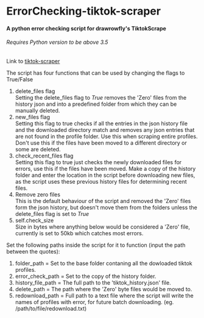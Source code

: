 # ErrorChecking-tiktok-scraper
#### A python error checking script for drawrowfly's TiktokScrape
###### Requires Python version to be above 3.5

Link to <a href= "https://github.com/drawrowfly/tiktok-scraper">tiktok-scraper</a>

The script has four functions that can be used by changing the flags to True/False

1. delete_files flag  
    Setting the delete_files flag to *True* removes the 'Zero' files from the history json and into a predefined folder from which they can be manually deleted. 
2. new_files flag  
   Setting this flag to true checks if all the entries in the json history file and the downloaded directory match and removes any json entries that are not found in the profile folder. Use this when scraping entire profiles. Don't use this if the files have been moved to a different directory or some are deleted.
3. check_recent_files  flag  
   Setting this flag to true just checks the newly downloaded files for errors, use this if the files have been moved. Make a copy of the history folder and enter the location in the script before downloading new files, as the script uses these previous history files for determining recent files. 
4. Remove zero files   
   This is the default behaviour of the script and removed the 'Zero' files form the json history, but doesn't move them from the folders unless the delete_files flag is set to *True*
5. self.check_size  
   Size in bytes where anything below would be considered a 'Zero' file, currently is set to 50kb which catches most errors. 
  
 Set the following paths inside the script for it to function (input the path between the quotes):  
 
 1. folder_path = Set to the base folder contaning all the dowloaded tiktok profiles. 
 2. error_check_path = Set to the copy of the history folder. 
 3. history_file_path = The full path to the 'tiktok_history.json' file.   
 4. delete_path = The path where the 'Zero' byte files would be moved to.   
 5. redownload_path = Full path to a text file where the script will write the names of profiles with error, for future batch downloading. (eg. /path/to/file/redownload.txt)  
